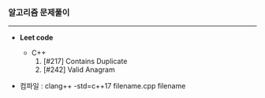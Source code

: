 ### 알고리즘 문제풀이
----

* **Leet code**
    * C++
        1. [#217] Contains Duplicate
        2. [#242] Valid Anagram






















* 컴파일 : clang++ -std=c++17 filename.cpp filename